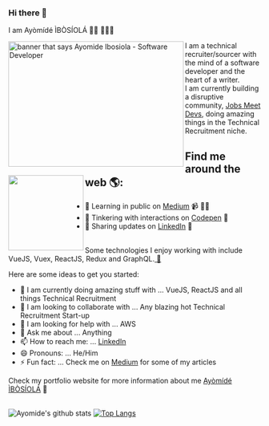### Hi there 👋


I am Ayòmídé ÌBÒSÍOLÁ 👋🏾 👩🏾‍💻

<img align="left" width="350" height="250" src="https://user-images.githubusercontent.com/56524093/89119345-b6624b00-d462-11ea-90aa-fc2c33b7881b.jpg" alt="banner that says Ayomide Ibosiola - Software Developer">
I am a technical recruiter/sourcer with the mind of a software developer and the heart of a writer. 
<br>I am currently building a disruptive community, <a href="https://join.slack.com/t/slack-cwg4676/shared_invite/zt-16o41os2r-iOcXL5GNGfTkXJdctwD5gw">Jobs Meet Devs</a>, doing amazing things in the Technical Recruitment niche.


## Find me around the web 🌎: <a href="https://https://github.com/ayomideEnoch"><img align="left" width="150" height="150" src="https://github.com/M0nica/M0nica/blob/main/octomonica/m0nica-octocat-rotating.gif?raw=true"></a>

- 💬 Learning in public on <a href="https://ayomideibosiola.medium.com/">Medium</a> 📹 ✍🏾
- 💬 Tinkering with interactions on <a href="https://codepen.io/ayomideEnoch"> Codepen</a> 🏓
- 💬 Sharing updates on <a href="https://www.linkedin.com/in/ayomide-ibosiola/">LinkedIn</a> 💼


<br>Some technologies I enjoy working with include VueJS, Vuex, ReactJS, Redux and GraphQL.<a href="https://stars.github.com/"> 🌟</a> 

Here are some ideas to get you started:

- 🔭 I am currently doing amazing stuff with ... VueJS, ReactJS and all things Technical Recruitment
- 👯 I am looking to collaborate with ... Any blazing hot Technical Recruitment Start-up 
- 🤔 I am looking for help with ... AWS
- 💬 Ask me about ... Anything
- 📫 How to reach me: ... [LinkedIn](https://www.linkedin.com/in/ayomide-ibosiola/)
- 😄 Pronouns: ... He/Him
- ⚡ Fun fact: ... Check me on <a href="https://ayomideibosiola.medium.com/">Medium</a> for some of my articles

Check my portfolio website for more information about me <a href="https://ayomideibosiola.netlify.app/">Ayòmídé ÌBÒSÍOLÁ</a> 💼

 <br> ![Ayomide's github stats](https://github-readme-stats.vercel.app/api?username=ayomideEnoch&show_icons=true&theme=dark) [![Top Langs](https://github-readme-stats.vercel.app/api/top-langs/?username=ayomideEnoch)](https://github.com/anuraghazra/github-readme-stats)

